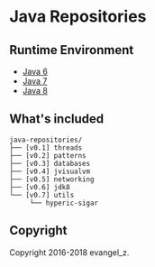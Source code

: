 # Java Repositories
## Runtime Environment
 - [Java 6](http://www.oracle.com/technetwork/java/javase/downloads/jdk6downloads-1902814.html)
 - [Java 7](http://www.oracle.com/technetwork/java/javase/downloads/jdk7-downloads-1880260.html)
 - [Java 8](http://www.oracle.com/technetwork/java/javase/downloads/jdk8-downloads-2133151.html)

## What's included
```
java-repositories/
├── [v0.1] threads
├── [v0.2] patterns
├── [v0.3] databases
├── [v0.4] jvisualvm
├── [v0.5] networking
├── [v0.6] jdk8
└── [v0.7] utils
     └── hyperic-sigar
```

## Copyright
Copyright 2016-2018 evangel_z.